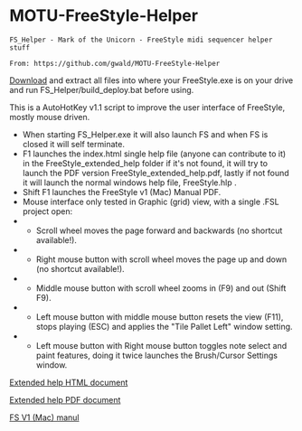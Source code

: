 # MOTU-FreeStyle-Helper

	FS_Helper - Mark of the Unicorn - FreeStyle midi sequencer helper stuff
 
	From: https://github.com/gwald/MOTU-FreeStyle-Helper
 
 [Download](https://github.com/gwald/MOTU-FreeStyle-Helper/archive/refs/heads/main.zip) and extract all files into where your FreeStyle.exe is on your drive and run FS_Helper/build_deploy.bat before using.

 
This is a AutoHotKey v1.1 script to improve the user interface of FreeStyle, mostly mouse driven.
* When starting FS_Helper.exe it will also launch FS and when FS is closed it will self terminate.
* F1 launches the index.html single help file (anyone can contribute to it) in the FreeStyle_extended_help folder if it's not found, it will try to launch the PDF version FreeStyle_extended_help.pdf, lastly if not found it will launch the normal windows help file, FreeStyle.hlp .
* Shift F1 launches the FreeStyle v1 (Mac) Manual PDF.
* Mouse interface only tested in Graphic (grid) view, with a single .FSL project open:
*  * Scroll wheel moves the page forward and backwards (no shortcut available!).
* * Right mouse button with scroll wheel moves the page up and down (no shortcut available!).
* * Middle mouse button with scroll wheel zooms in (F9) and out (Shift F9).
* * Left mouse button with middle mouse button resets the view (F11), stops playing (ESC) and applies the "Tile Pallet Left" window setting.
* * Left mouse button with Right mouse button toggles note select and paint features, doing it twice launches the Brush/Cursor Settings window.



 
[Extended help HTML document](https://htmlpreview.github.io/?https://github.com/gwald/MOTU-FreeStyle-Helper/blob/main/FreeStyleHelp/index.html)

[Extended help PDF document](https://github.com/gwald/MOTU-FreeStyle-Helper/blob/main/FreeStyleHelp/FreeStyle_extended_help.pdf)

[FS V1 (Mac) manul](https://archive.org/details/stx_Mark_of_the_Unicorn_FreeStyle_for_Macinotsh_manual)

